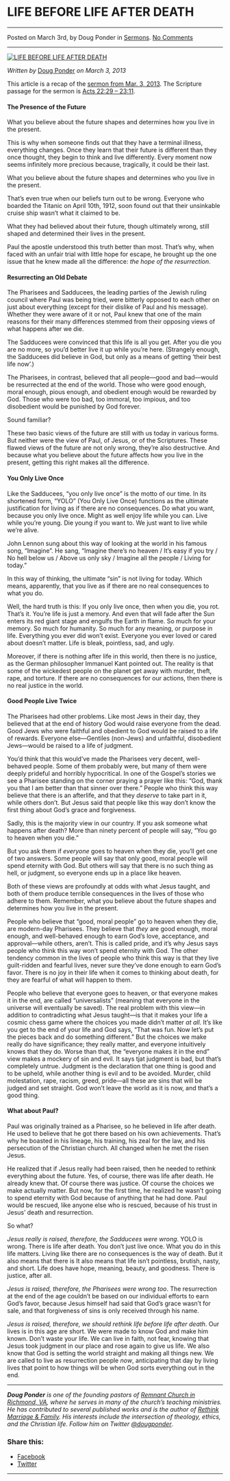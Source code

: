 LIFE BEFORE LIFE AFTER DEATH
============================

* * *

Posted on March 3rd, by Doug Ponder in [Sermons](http://www.remnantresource.org/category/sermons/). [No Comments](http://www.remnantresource.org/life-before-life-after-death/#respond)

* * *

[![LIFE BEFORE LIFE AFTER DEATH](http://www.remnantresource.org/wp-content/uploads/2013/03/Life_Before_Life_After_Death.jpg)](http://www.remnantresource.org/wp-content/uploads/2013/03/Life_Before_Life_After_Death.jpg)  

_Written by_ [Doug Ponder](http://www.remnantresource.org/author/doug-ponder/ "Posts by Doug Ponder") _on March 3, 2013_

This article is a recap of the [sermon from Mar. 3, 2013](http://www.remnantrichmond.org/sermon/life-before-life-after-death/). The Scripture passage for the sermon is [Acts 22:29 – 23:11](http://biblia.com/books/esv/Ac22.29-23.11).

#### The Presence of the Future

What you believe about the future shapes and determines how you live in the present.

This is why when someone finds out that they have a terminal illness, everything changes. Once they learn that their future is different than they once thought, they begin to think and live differently. Every moment now seems infinitely more precious because, tragically, it could be their last.

What you believe about the future shapes and determines who you live in the present.

That’s even true when our beliefs turn out to be wrong. Everyone who boarded the Titanic on April 10th, 1912, soon found out that their unsinkable cruise ship wasn’t what it claimed to be.

What they had believed about their future, though ultimately wrong, still shaped and determined their lives in the present.

Paul the apostle understood this truth better than most. That’s why, when faced with an unfair trial with little hope for escape, he brought up the one issue that he knew made all the difference: _the hope of the resurrection_.

#### Resurrecting an Old Debate

The Pharisees and Sadducees, the leading parties of the Jewish ruling council where Paul was being tried, were bitterly opposed to each other on just about everything (except for their dislike of Paul and his message). Whether they were aware of it or not, Paul knew that one of the main reasons for their many differences stemmed from their opposing views of what happens after we die.

The Sadducees were convinced that this life is all you get. After you die you are no more, so you’d better live it up while you’re here. (Strangely enough, the Sadducees did believe in God, but only as a means of getting ‘their best life now’.)

The Pharisees, in contrast, believed that all people—good and bad—would be resurrected at the end of the world. Those who were good enough, moral enough, pious enough, and obedient enough would be rewarded by God. Those who were too bad, too immoral, too impious, and too disobedient would be punished by God forever.

Sound familiar?

These two basic views of the future are still with us today in various forms. But neither were the view of Paul, of Jesus, or of the Scriptures. These flawed views of the future are not only wrong, they’re also destructive. And because what you believe about the future affects how you live in the present, getting this right makes all the difference.

#### **You Only Live Once**

Like the Sadducees, “you only live once” is the motto of our time. In its shortened form, “YOLO” (You Only Live Once) functions as the ultimate justification for living as if there are no consequences. Do what you want, because you only live once. Might as well enjoy life while you can. Live while you’re young. Die young if you want to. We just want to live while we’re alive.

John Lennon sung about this way of looking at the world in his famous song, “Imagine”. He sang, “Imagine there’s no heaven / It’s easy if you try / No hell below us / Above us only sky / Imagine all the people / Living for today.”

In this way of thinking, the ultimate “sin” is not living for today. Which means, apparently, that you live as if there are no real consequences to what you do.

Well, the hard truth is this: If you only live once, then when you die, you rot. That’s it. You’re life is just a memory. And even that will fade after the Sun enters its red giant stage and engulfs the Earth in flame. So much for your memory. So much for humanity. So much for any meaning, or purpose in life. Everything you ever did won’t exist. Everyone you ever loved or cared about doesn’t matter. Life is bleak, pointless, sad, and ugly.

Moreover, if there is nothing after life in this world, then there is no justice, as the German philosopher Immanuel Kant pointed out. The reality is that some of the wickedest people on the planet get away with murder, theft, rape, and torture. If there are no consequences for our actions, then there is no real justice in the world.

#### **Good People Live Twice**

The Pharisees had other problems. Like most Jews in their day, they believed that at the end of history God would raise everyone from the dead. Good Jews who were faithful and obedient to God would be raised to a life of rewards. Everyone else—Gentiles (non-Jews) and unfaithful, disobedient Jews—would be raised to a life of judgment.

You’d think that this would’ve made the Pharisees very decent, well-behaved people. Some of them probably were, but many of them were deeply prideful and horribly hypocritical. In one of the Gospel’s stories we see a Pharisee standing on the corner praying a prayer like this: “God, thank you that I am better than that sinner over there.” People who think this way believe that there is an afterlife, and that they _deserve_ to take part in it, while others don’t. But Jesus said that people like this way don’t know the first thing about God’s grace and forgiveness.

Sadly, this is the majority view in our country. If you ask someone what happens after death? More than ninety percent of people will say, “You go to heaven when you die.”

But you ask them if _everyone_ goes to heaven when they die, you’ll get one of two answers. Some people will say that only good, moral people will spend eternity with God. But others will say that there is no such thing as hell, or judgment, so everyone ends up in a place like heaven.

Both of these views are profoundly at odds with what Jesus taught, and both of them produce terrible consequences in the lives of those who adhere to them. Remember, what you believe about the future shapes and determines how you live in the present.

People who believe that “good, moral people” go to heaven when they die, are modern-day Pharisees. They believe that _they_ are good enough, moral enough, and well-behaved enough to earn God’s love, acceptance, and approval—while others, aren’t. This is called pride, and it’s why Jesus says people who think this way won’t spend eternity with God. The other tendency common in the lives of people who think this way is that they live guilt-ridden and fearful lives, never sure they’ve done enough to earn God’s favor. There is no joy in their life when it comes to thinking about death, for they are fearful of what will happen to them.

People who believe that everyone goes to heaven, or that everyone makes it in the end, are called “universalists” (meaning that everyone in the universe will eventually be saved). The real problem with this view—in addition to contradicting what Jesus taught—is that it makes your life a cosmic chess game where the choices you made didn’t matter _at all_. It’s like you get to the end of your life and God says, “That was fun. Now let’s put the pieces back and do something different.” But the choices we make really do have significance; they really matter, and everyone intuitively knows that they do. Worse than that, the “everyone makes it in the end” view makes a mockery of sin and evil. It says tjat judgment is bad, but that’s completely untrue. Judgment is the declaration that one thing is good and to be upheld, while another thing is evil and to be avoided. Murder, child molestation, rape, racism, greed, pride—all these are sins that will be judged and set straight. God won’t leave the world as it is now, and that’s a good thing.

#### **What about Paul?**

Paul was originally trained as a Pharisee, so he believed in life after death. He used to believe that he got there based on his own achievements. That’s why he boasted in his lineage, his training, his zeal for the law, and his persecution of the Christian church. All changed when he met the risen Jesus.

He realized that if Jesus really had been raised, then he needed to rethink everything about the future. Yes, of course, there was life after death. He already knew that. Of course there was justice. Of course the choices we make actually matter. But now, for the first time, he realized he wasn’t going to spend eternity with God because of anything that he had done. Paul would be rescued, like anyone else who is rescued, because of his trust in Jesus’ death and resurrection.

So what?

_Jesus really is raised, therefore, the Sadducees were wrong_. YOLO is wrong. There is life after death. You don’t just live once. What you do in this life matters. Living like there are no consequences is the way of death. But it also means that there is It also means that life isn’t pointless, brutish, nasty, and short. Life does have hope, meaning, beauty, and goodness. There is justice, after all.

_Jesus is raised, therefore, the Pharisees were wrong too_. The resurrection at the end of the age couldn’t be based on our individual efforts to earn God’s favor, because Jesus himself had said that God’s grace wasn’t for sale, and that forgiveness of sins is only received through his name.

_Jesus is raised, therefore, we should rethink life before life after death_. Our lives is in this age are short. We were made to know God and make him known. Don’t waste your life. We can live in faith, not fear, knowing that Jesus took judgment in our place and rose again to give us life. We also know that God is setting the world straight and making all things new. We are called to live as resurrection people _now_, anticipating that day by living lives that point to how things will be when God sorts everything out in the end.

* * *

_**Doug Ponder** is one of the founding pastors of [Remnant Church in Richmond, VA](http://www.remnantrichmond.org/), where he serves in many of the church’s teaching ministries. He has contributed to several published works and is the author of [Rethink Marriage & Family](http://www.remnantrichmond.org/mediafiles/uploaded/r/0e1604567_rethink-marriage-and-family-ebook.pdf). His interests include the intersection of theology, ethics, and the Christian life. Follow him on Twitter [@dougponder](https://twitter.com/dougponder)_.

### Share this:

*   [Facebook](http://www.remnantresource.org/life-before-life-after-death/?share=facebook "Click to share on Facebook")
*   [Twitter](http://www.remnantresource.org/life-before-life-after-death/?share=twitter "Click to share on Twitter")

  

* * *

